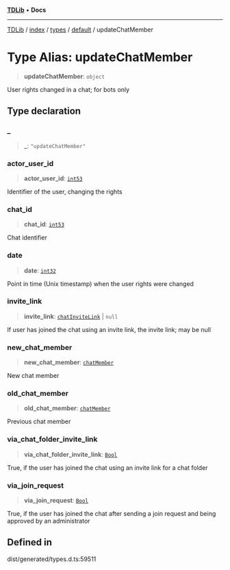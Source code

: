 [**TDLib**](../../../../../../README.md) • **Docs**

***

[TDLib](../../../../../../modules.md) / [index](../../../../../README.md) / [types](../../../README.md) / [default](../README.md) / updateChatMember

# Type Alias: updateChatMember

> **updateChatMember**: `object`

User rights changed in a chat; for bots only

## Type declaration

### \_

> **\_**: `"updateChatMember"`

### actor\_user\_id

> **actor\_user\_id**: [`int53`](int53.md)

Identifier of the user, changing the rights

### chat\_id

> **chat\_id**: [`int53`](int53.md)

Chat identifier

### date

> **date**: [`int32`](int32.md)

Point in time (Unix timestamp) when the user rights were changed

### invite\_link

> **invite\_link**: [`chatInviteLink`](chatInviteLink.md) \| `null`

If user has joined the chat using an invite link, the invite link; may be null

### new\_chat\_member

> **new\_chat\_member**: [`chatMember`](chatMember.md)

New chat member

### old\_chat\_member

> **old\_chat\_member**: [`chatMember`](chatMember.md)

Previous chat member

### via\_chat\_folder\_invite\_link

> **via\_chat\_folder\_invite\_link**: [`Bool`](Bool.md)

True, if the user has joined the chat using an invite link for a chat folder

### via\_join\_request

> **via\_join\_request**: [`Bool`](Bool.md)

True, if the user has joined the chat after sending a join request and being approved by an administrator

## Defined in

dist/generated/types.d.ts:59511
